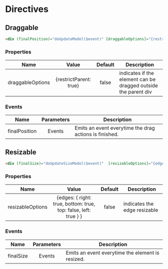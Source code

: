 # Directives

## Draggable

```html
<div (finalPosition)="doUpdateModel($event)" [draggableOptions]="{restrictParent: true}" draggable></div>

```

### Properties

| Name | Value | Default | Description |
| ---- |:----:|:-------:| ----------- |
| draggableOptions | {restrictParent: true} | false | indicates if the element can be dragged outside the parent div|


### Events

| Name | Parameters | Description |
| ---- |:----------:| ------------|
| finalPosition | Events | Emits an event everytime the drag actions is finished.|

## Resizable

```html
<div (finalSize)="doUpdateSizeModel($event)"  [resizableOptions]="{edges: { right: true, bottom: true, top: false, left: true } }" resizable></div>
```


### Properties

| Name | Value | Default | Description |
| ---- |:----:|:-------:| ----------- |
| resizableOptions | {edges: { right: true, bottom: true, top: false, left: true } } | false | indicates the edge resizable |


### Events

| Name | Parameters | Description |
| ---- |:----------:| ------------|
| finalSize | Events | Emits an event everytime the element is resized.|

